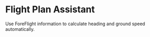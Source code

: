 # Flight Plan Assistant

Use ForeFlight information to calculate heading and ground speed automatically.
